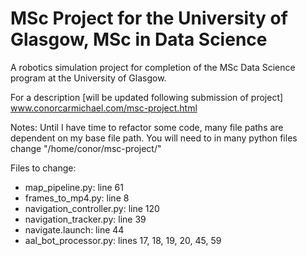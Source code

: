# MSc Project for the University of Glasgow, MSc in Data Science
A robotics simulation project for completion of the MSc Data Science program at the University of Glasgow.

For a description [will be updated following submission of project]
www.conorcarmichael.com/msc-project.html

Notes:
Until I have time to refactor some code, many file paths are dependent on my base file path. You will need to in many python files change "/home/conor/msc-project/"


Files to change:
- map_pipeline.py: line 61
- frames_to_mp4.py: line 8
- navigation_controller.py: line 120
- navigation_tracker.py: line 39
- navigate.launch: line 44
- aal_bot_processor.py: lines 17, 18, 19, 20, 45, 59